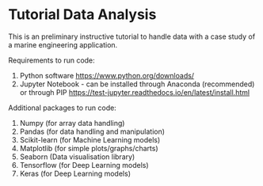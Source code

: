 # Tutorial Data Analysis
This is an preliminary instructive tutorial to handle data with a case study of a marine engineering application. 

Requirements to run code:
1. Python software
   https://www.python.org/downloads/
2. Jupyter Notebook - can be installed through Anaconda (recommended) or through PIP
   https://test-jupyter.readthedocs.io/en/latest/install.html

Additional packages to run code:
1. Numpy (for array data handling)
2. Pandas (for data handling and manipulation)
3. Scikit-learn (for Machine Learning models)
4. Matplotlib (for simple plots/graphs/charts)
5. Seaborn (Data visualisation library)
6. Tensorflow (for Deep Learning models)
7. Keras (for Deep Learning models)
